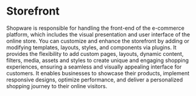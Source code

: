 # Storefront

Shopware is responsible for handling the front-end of the e-commerce platform, which includes the visual presentation and user interface of the online store. You can customize and enhance the storefront by adding or modifying templates, layouts, styles, and components via plugins. It provides the flexibility to add custom pages, layouts, dynamic content, filters, media, assets and styles to create unique and engaging shopping experiences, ensuring a seamless and visually appealing interface for customers. It enables businesses to showcase their products, implement responsive designs, optimize performance, and deliver a personalized shopping journey to their online visitors.
